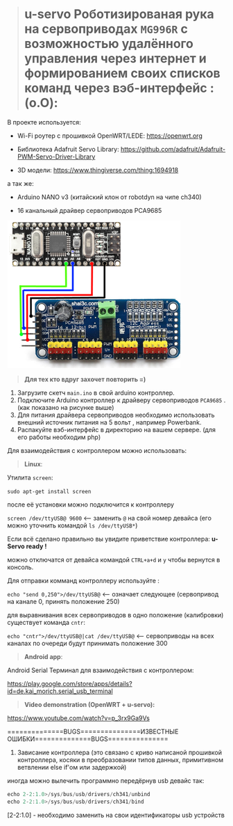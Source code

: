 ># u-servo Роботизированая рука на сервоприводах `MG996R` с возможностью удалённого управления через интернет и формированием своих списков команд через вэб-интерфейс :(о.О):

В проекте используется:

- Wi-Fi роутер с прошивкой OpenWRT/LEDE: https://openwrt.org 

- Библиотека Adafruit Servo Library: https://github.com/adafruit/Adafruit-PWM-Servo-Driver-Library

- 3D модели: https://www.thingiverse.com/thing:1694918

а так же: 

- Arduino NANO v3 (китайский клон от robotdyn на чипе ch340)

- 16 канальный драйвер сервоприводов PCA9685

![image](https://github.com/sw3nlab/u-servo/blob/master/img.png)


>**Для тех кто вдруг захочет повторить =)**
1) Загрузите скетч `main.ino` в свой arduino контроллер.
2) Подключите Arduino контроллер к драйверу сервоприводов `PCA9685` . (как показано на рисунке выше)
3) Для питания драйвера сервоприводов необходимо использовать внешний источник питания на 5 вольт , например Powerbank.
4) Распакуйте вэб-интерфейс в директорию на вашем сервере. (для его работы необходим php)


Для взаимодействия с контроллером можно использовать:

>**Linux**:

Утилита `screen`:

`sudo apt-get install screen` 

после её установки можно подключится к контроллеру

`screen /dev/ttyUSB@ 9600` <-- заменить `@` на свой номер девайса (его можно уточнить командой `ls /dev/ttyUSB*`)

Если всё сделано правильно вы увидите приветствие контроллера: **u-Servo ready !** 

можно отключатся от девайса командой `CTRL+a+d` и `y` чтобы вернутся в консоль.

Для отправки комманд контроллеру используйте :

`echo "send 0,250">/dev/ttyUSB@` <-- означает следующее (сервопривод на канале 0, принять положение 250)

для выравнивания всех сервоприводов в одно положение (калибровки) существует команда `cntr`:

`echo "cntr">/dev/ttyUSB@|cat /dev/ttyUSB@` <-- сервоприводы на всех каналах по очереди будут принимать положение 300

>**Android app**:

Android Serial Терминал для взаимодействия с контроллером:

https://play.google.com/store/apps/details?id=de.kai_morich.serial_usb_terminal

>**Video demonstration (OpenWRT + u-servo):**

https://www.youtube.com/watch?v=p_3rx9Ga9Vs


==============BUGS===============ИЗВЕСТНЫЕ ОШИБКИ==============BUGS===============
1) Зависание контроллера (это связано с криво написаной прошивкой контроллера, косяки в преобразовании типов данных, примитивном ветвлении else if'ом или задержкой) 

иногда можно вылечить программно передёрнув usb девайс так:

```cpp
echo 2-2:1.0>/sys/bus/usb/drivers/ch341/unbind
echo 2-2:1.0>/sys/bus/usb/drivers/ch341/bind
```
[2-2:1.0] - необходимо заменить на свои идентификаторы usb устройств
